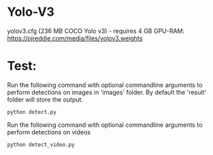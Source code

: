 # Yolo-V3

yolov3.cfg (236 MB COCO Yolo v3) - requires 4 GB GPU-RAM: https://pjreddie.com/media/files/yolov3.weights

# Test:
Run the following command with optional commandline arguments to perform detections on images in 'images' folder. By default the 'result' folder will store the output.
```
python detect.py 
```
Run the following command with optional commandline arguments to perform detections on videos
```
python detect_video.py
```

